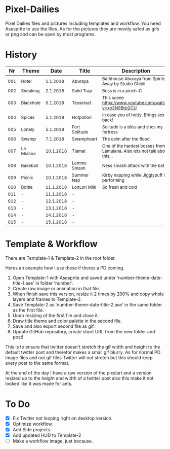 # Pixel-Dailies
Pixel Dailies files and pictures including templates and workflow.
You need Asesprite to use the files. As for the pictures they are mostly safed as gifs or png and can be open by most programs.

# History
| Nr  | Theme | Date  | Title | Description | Time | URL |
| ------------- | ------------- | ------------- | ------------- | ------------- | ------------- | ------------- |
| <sub>001</sub> | <sub>Hotel</sub> | <sub>1.1.2018</sub> | <sub>Aburaya</sub> | <sub>Bathhouse Aburaya from Spirited Away by Studio Ghibli</sub> | <sub>+3h</sub> | <sub>https://twitter.com/ErisTubo/status/947912868627918849</sub>
| <sub>002</sub> | <sub>Sneaking</sub> | <sub>2.1.2018</sub> | <sub>Solid Trap</sub> | <sub>Boss is in a pinch :C</sub> | <sub>3h</sub> | <sub>https://twitter.com/ErisTubo/status/948332650326102017</sub>
| <sub>003</sub> | <sub>Blackhole</sub> | <sub>5.1.2018</sub> | <sub>Tesseract</sub> | <sub>This scene https://www.youtube.com/watch?v=xo3N9Brp2CU</sub> | <sub>-5h</sub> | <sub>https://twitter.com/ErisTubo/status/949072981581582337</sub>
| <sub>004</sub> | <sub>Spices</sub> | <sub>5.1.2018</sub> | <sub>Hotpotion</sub> | <sub>In case you of hotty. Brings sexy back!</sub> | <sub>-2h</sub> | <sub>https://twitter.com/ErisTubo/status/949119157303472128</sub>
| <sub>005</sub> | <sub>Lonely</sub> | <sub>5.1.2018</sub> | <sub>Fort Solitude</sub> | <sub>Solitude is a bliss and shes my fortress</sub> | <sub>-2h</sub> | <sub>https://twitter.com/ErisTubo/status/949395135200153601</sub>
| <sub>006</sub> | <sub>Swamp</sub> | <sub>7.1.2018</sub> | <sub>Swampheart</sub> | <sub>The calm after the flood</sub> | <sub>+3h</sub> | <sub>https://twitter.com/ErisTubo/status/949852694327496704</sub>
| <sub>007</sub> | <sub>La Mulana</sub> | <sub>10.1.2018</sub> | <sub>Tiamat</sub> | <sub>One of the hardest bosses from Lamulana. Also lets not talk about this...</sub> | <sub>3h</sub> | <sub>https://twitter.com/ErisTubo/status/950870299012157442</sub>
| <sub>008</sub> | <sub>Baseball</sub> | <sub>10.1.2018</sub> | <sub>Lemme Smash</sub> | <sub>Ness smash attack with the bat</sub> | <sub>-4h</sub> | <sub>https://twitter.com/ErisTubo/status/950952336284946432</sub>
| <sub>009</sub> | <sub>Picnic</sub> | <sub>10.1.2018</sub> | <sub>Summer Nap</sub> | <sub>Kirby napping while Jigglypuff is performing</sub> | <sub>1h</sub> | <sub>https://twitter.com/ErisTubo/status/950993324877516800</sub>
| <sub>010</sub> | <sub>Bottle</sub> | <sub>11.1.2018</sub> | <sub>LonLon Milk</sub> | <sub>So fresh and cold</sub> | <sub>-4h</sub> | <sub>https://twitter.com/ErisTubo/status/951239664635138054</sub>
| <sub>011</sub> | <sub>-</sub> | <sub>11.1.2018</sub> | <sub>-</sub> | <sub></sub> | <sub>0h</sub> | <sub></sub>
| <sub>012</sub> | <sub>-</sub> | <sub>12.1.2018</sub> | <sub>-</sub> | <sub></sub> | <sub>0h</sub> | <sub></sub>
| <sub>013</sub> | <sub>-</sub> | <sub>13.1.2018</sub> | <sub>-</sub> | <sub></sub> | <sub>0h</sub> | <sub></sub>
| <sub>014</sub> | <sub>-</sub> | <sub>14.1.2018</sub> | <sub>-</sub> | <sub></sub> | <sub>0h</sub> | <sub></sub>
| <sub>015</sub> | <sub>-</sub> | <sub>15.1.2018</sub> | <sub>-</sub> | <sub></sub> | <sub>0h</sub> | <sub></sub>

# Template & Workflow
There are Template-1 & Template-2 in the root folder.

Heres an example how I use these if theres a PD coming.
1. Open Template-1 with Asesprite and saved under 'number-theme-date-title-1.ase' in folder 'number'.
2. Create raw image or animation in that file.
3. When finish save this version, resize it 2 times by 200% and copy whole layers and frames to Template-2.
4. Save Template-2 as 'number-theme-date-title-2.ase' in the same folder as the first file.
5. Undo resizing of the first file and close it.
6. Draw title theme and color palette in the second file.
7. Save and also export second file as gif.
8. Update GitHub repository, create short URL from the new folder and post!

This is to ensure that twitter doesn't stretch the gif width and height to the default twitter post and therefor makes a small gif blurry.
As for normal PD image files and not gif files Twitter will not stretch but this should keep every post to the same format.

At the end of the day I have a raw version of the pixelart and a version resized up to the height and width of a twitter post also this make it not looked like it was made for ants.

# To Do
- [x] Fix Twitter not looping right on desktop version.
- [x] Optimize workflow.
- [x] Add Side projects.
- [x] Add updated HUD to Template-2
- [ ] Make a workflow image, just because.
